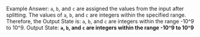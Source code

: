 Example Answer:
`a`, `b`, and `c` are assigned the values from the input after splitting. The values of `a`, `b`, and `c` are integers within the specified range. Therefore, the Output State is: `a`, `b`, and `c` are integers within the range -10^9 to 10^9.
Output State: **`a`, `b`, and `c` are integers within the range -10^9 to 10^9**